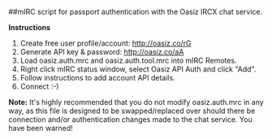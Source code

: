 ##mIRC script for passport authentication with the Oasiz IRCX chat service.

**Instructions**

1. Create free user profile/account: http://oasiz.co/rG
2. Generate API key & password: http://oasiz.co/aA
3. Load oasiz.auth.mrc and oasiz.auth.tool.mrc into mIRC Remotes.
4. Right click mIRC status window, select Oasiz API Auth and click "Add".
5. Follow instructions to add account API details.
6. Connect :-)

**Note:** It's highly recommended that you do not modify oasiz.auth.mrc in any way, as this file is designed to be swapped/replaced over should there be connection and/or authentication changes made to the chat service. You have been warned!
